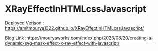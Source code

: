 # XRayEffectInHTMLcssJavascript

Deployed Verison : https://amitmourya1322.github.io/XRayEffectInHTMLcssJavascript/


Blog Link :https://mouryaworks.com/index.php/2023/08/20/creating-a-dynamic-svg-mask-effect-x-ray-effect-with-javascript/

